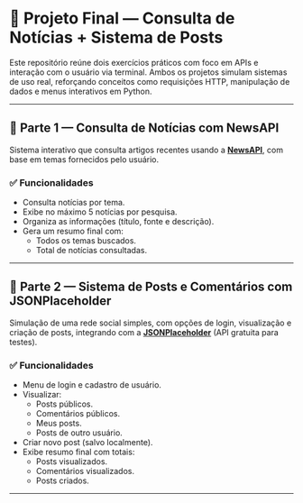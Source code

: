 # 🧠 Projeto Final — Consulta de Notícias + Sistema de Posts

Este repositório reúne dois exercícios práticos com foco em APIs e interação com o usuário via terminal. Ambos os projetos simulam sistemas de uso real, reforçando conceitos como requisições HTTP, manipulação de dados e menus interativos em Python.

---

## 📌 Parte 1 — Consulta de Notícias com NewsAPI

Sistema interativo que consulta artigos recentes usando a **[NewsAPI](https://newsapi.org/)**, com base em temas fornecidos pelo usuário.

### ✅ Funcionalidades

- Consulta notícias por tema.
- Exibe no máximo 5 notícias por pesquisa.
- Organiza as informações (título, fonte e descrição).
- Gera um resumo final com:
  - Todos os temas buscados.
  - Total de notícias consultadas.

---

## 📌 Parte 2 — Sistema de Posts e Comentários com JSONPlaceholder

Simulação de uma rede social simples, com opções de login, visualização e criação de posts, integrando com a **[JSONPlaceholder](https://jsonplaceholder.typicode.com/)** (API gratuita para testes).

### ✅ Funcionalidades

- Menu de login e cadastro de usuário.
- Visualizar:
  - Posts públicos.
  - Comentários públicos.
  - Meus posts.
  - Posts de outro usuário.
- Criar novo post (salvo localmente).
- Exibe resumo final com totais:
  - Posts visualizados.
  - Comentários visualizados.
  - Posts criados.

---